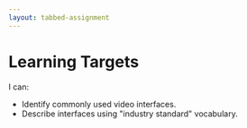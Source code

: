 ```yaml
---
layout: tabbed-assignment
---
```


# Learning Targets

I can:
* Identify commonly used video interfaces.
* Describe interfaces using "industry standard" vocabulary.

<!-- Don't edit links here, change them in _data/assignment.yml instead, -->

[slides]: <{{site.data.assignment.slides}}>
[template]: <{{site.data.assignment.template}}>
